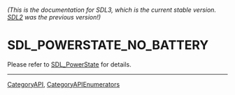 ###### (This is the documentation for SDL3, which is the current stable version. [SDL2](https://wiki.libsdl.org/SDL2/) was the previous version!)
# SDL_POWERSTATE_NO_BATTERY

Please refer to [SDL_PowerState](SDL_PowerState) for details.

----
[CategoryAPI](CategoryAPI), [CategoryAPIEnumerators](CategoryAPIEnumerators)

